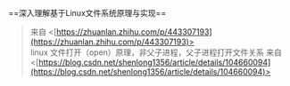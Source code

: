 ==深入理解基于Linux文件系统原理与实现==
 > 来自 <[https://zhuanlan.zhihu.com/p/443307193](https://zhuanlan.zhihu.com/p/443307193)>   
linux 文件打开（open）原理，非父子进程，父子进程打开文件关系
 > 来自 <[https://blog.csdn.net/shenlong1356/article/details/104660094](https://blog.csdn.net/shenlong1356/article/details/104660094)>